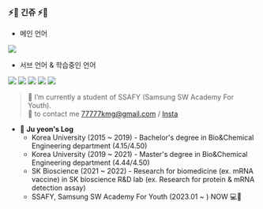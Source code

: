 ### ⚡🌈 긴쥬 ⚡🌈

- 메인 언어   
<img src="https://img.shields.io/badge/python-3776AB?style=flat&logo=python&logoColor=white">   

- 서브 언어 & 학습중인 언어   
 
<img src="https://img.shields.io/badge/-JAVA-007396?style=flat&logo=OpenJDK&logoColor=white"> <img src="https://img.shields.io/badge/html5-E34F26?style=flat&logo=html5&logoColor=white"> <img src="https://img.shields.io/badge/css-1572B6?style=flat&logo=css3&logoColor=white"> <img src="https://img.shields.io/badge/javascript-F7DF1E?style=flat&logo=javascript&logoColor=black"> <img src="https://img.shields.io/badge/jquery-0769AD?style=flat&logo=jquery&logoColor=white">

> 🔭 I’m currently a student of SSAFY (Samsung SW Academy For Youth).   
> 💬 to contact me 77777kmg@gmail.com / [Insta](https://www.instagram.com/ju._.yeon.97/)


- 🌱 **Ju yeon's Log**
  * Korea University (2015 ~ 2019) - Bachelor's degree in Bio&Chemical Engineering department (4.15/4.50)
  * Korea University (2019 ~ 2021) - Master's degree in Bio&Chemical Engineering department (4.44/4.50)
  * SK Bioscience (2021 ~ 2022) - Research for biomedicine (ex. mRNA vaccine) in SK bioscience R&D lab (ex. Research for protein & mRNA detection assay)
  * SSAFY, Samsung SW Academy For Youth (2023.01 ~ ) NOW 💻📌


<!--
**jupearl/jupearl** is a ✨ _special_ ✨ repository because its `README.md` (this file) appears on your GitHub profile.

Here are some ideas to get you started:


- 🌱 I’m currently learning ...
- 👯 I’m looking to collaborate on ...
- 🤔 I’m looking for help with ...
- 💬 Ask me about ...
- 📫 How to reach me: ...
- 😄 Pronouns: ...
- ⚡ Fun fact: ...
-->
